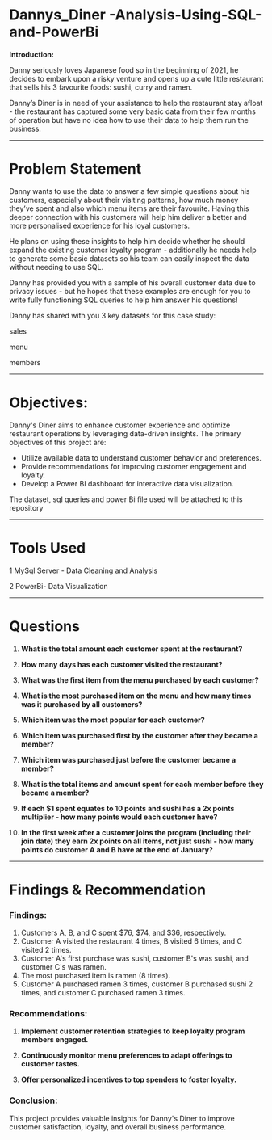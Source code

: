# Dannys_Diner -Analysis-Using-SQL-and-PowerBi

**Introduction:**

Danny seriously loves Japanese food so in the beginning of 2021, he decides to embark upon a risky venture and opens up a cute little restaurant that sells his 3 favourite foods: sushi, curry and ramen.

Danny’s Diner is in need of your assistance to help the restaurant stay afloat - the restaurant has captured some very basic data from their few months of operation but have no idea how to use their data to help them run the business.

----

# Problem Statement

Danny wants to use the data to answer a few simple questions about his customers, especially about their visiting patterns, how much money they’ve spent and also which menu items are their favourite. Having this deeper connection with his customers will help him deliver a better and more personalised experience for his loyal customers.

He plans on using these insights to help him decide whether he should expand the existing customer loyalty program - additionally he needs help to generate some basic datasets so his team can easily inspect the data without needing to use SQL.

Danny has provided you with a sample of his overall customer data due to privacy issues - but he hopes that these examples are enough for you to write fully functioning SQL queries to help him answer his questions!

Danny has shared with you 3 key datasets for this case study:

sales

menu

members

----

#  Objectives:

Danny's Diner aims to enhance customer experience and optimize restaurant operations by leveraging data-driven insights. The primary objectives of this project are:

- Utilize available data to understand customer behavior and preferences.
- Provide recommendations for improving customer engagement and loyalty.
- Develop a Power BI dashboard for interactive data visualization.


The dataset, sql queries and power Bi file used will be attached to this repository

----
# Tools Used
1 MySql Server - Data Cleaning and Analysis

2 PowerBi- Data Visualization


-----
# Questions

1. **What is the total amount each customer spent at the restaurant?**
  

2. **How many days has each customer visited the restaurant?**
  

3. **What was the first item from the menu purchased by each customer?**
   

4. **What is the most purchased item on the menu and how many times was it purchased by all customers?**
   

5. **Which item was the most popular for each customer?**
   

6. **Which item was purchased first by the customer after they became a member?**
   

7. **Which item was purchased just before the customer became a member?**
 

8. **What is the total items and amount spent for each member before they became a member?**
 

9. **If each $1 spent equates to 10 points and sushi has a 2x points multiplier - how many points would each customer have?**

10. **In the first week after a customer joins the program (including their join date) they earn 2x points on all items, not just sushi - how many points do customer A and B have at the end of January?**
   


----


# Findings & Recommendation

### Findings:

1. Customers A, B, and C spent $76, $74, and $36, respectively.
2. Customer A visited the restaurant 4 times, B visited 6 times, and C visited 2 times.
3. Customer A's first purchase was sushi, customer B's was sushi, and customer C's was ramen.
4. The most purchased item is ramen (8 times).
5. Customer A purchased ramen 3 times, customer B purchased sushi 2 times, and customer C purchased ramen 3 times.



### Recommendations:

1. **Implement customer retention strategies to keep loyalty program members engaged.**
  
2. **Continuously monitor menu preferences to adapt offerings to customer tastes.**
  

3. **Offer personalized incentives to top spenders to foster loyalty.**
   

### Conclusion:
This project provides valuable insights for Danny's Diner to improve customer satisfaction, loyalty, and overall business performance.

